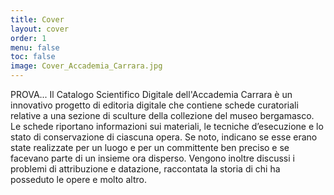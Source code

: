 ```yaml
---
title: Cover
layout: cover
order: 1
menu: false
toc: false
image: Cover_Accademia_Carrara.jpg
---
```


PROVA... Il Catalogo Scientifico Digitale dell'Accademia Carrara è un innovativo progetto di editoria digitale che contiene schede curatoriali relative a una sezione di sculture della collezione del museo bergamasco. Le schede riportano informazioni sui materiali, le tecniche d’esecuzione e lo stato di conservazione di ciascuna opera. Se noto, indicano se esse erano state realizzate per un luogo e per un committente ben preciso e se facevano parte di un insieme ora disperso. Vengono inoltre discussi i problemi di attribuzione e datazione, raccontata la storia di chi ha posseduto le opere e molto altro.
